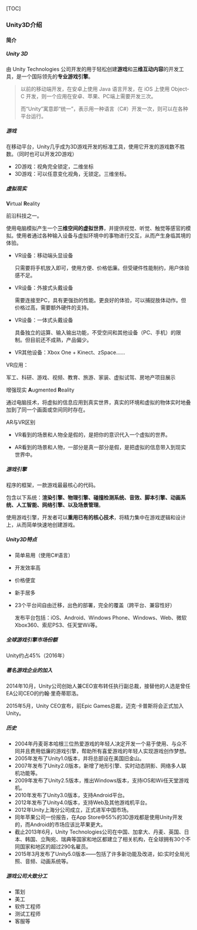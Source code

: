 [TOC]

### Unity3D介绍

#### 简介

##### Unity 3D

由 Unity Technologies 公司开发的用于轻松创建**游戏**和**三维互动内容**的开发工具，是一个国际领先的**专业游戏引擎**。

> 以前的移动端开发，在安卓上使用 Java 语言开发，在 iOS 上使用 Object-C 开发，则一个应用在安卓、苹果、PC端上需要开发三次。
>
> 而“Unity”寓意即“统一”，表示用一种语言（C#）开发一次，则可以在各种平台运行。



##### 游戏

在移动平台，Unity几乎成为3D游戏开发的标准工具，使用它开发的游戏数不胜数。（同时也可以开发2D游戏）

- 2D游戏：视角完全锁定，二维坐标
- 3D游戏：可以任意变化视角，无锁定。三维坐标。



##### 虚拟现实

**V**irtual **R**eality

前沿科技之一。

使用电脑模拟产生一个**三维空间的虚拟世界**，并提供视觉、听觉、触觉等感官的模拟。使用者通过各种输入设备与虚拟环境中的事物进行交互，从而产生身临其境的体验。

- VR设备：移动端头显设备

  只需要将手机放入即可，使用方便、价格低廉。但受硬件性能制约，用户体验感不足。

- VR设备：外接式头戴设备

  需要连接至PC，具有更强劲的性能。更良好的体验，可以捕捉肢体动作。但价格过高，需要额外硬件的支持。

- VR设备：一体式头戴设备

  具备独立的运算、输入输出功能，不受空间和其他设备（PC、手机）的限制。但目前还不成熟，产品偏少。

- VR其他设备：Xbox One + Kinect、zSpace......

VR应用：

军工、科研、游戏、视频、教育、旅游、家装、虚拟试驾、房地产项目展示



增强现实 **A**ugmented **R**eality

通过电脑技术，将虚拟的信息应用到真实世界，真实的环境和虚拟的物体实时地叠加到了同一个画面或空间同时存在。



AR与VR区别

- VR看到的场景和人物全是假的，是把你的意识代入一个虚拟的世界。

- AR看到的场景和人物，一部分是真一部分是假，是把虚拟的信息带入到现实世界中。



##### 游戏引擎

程序的框架，一款游戏最最核心的代码。

包含以下系统：**渲染引擎、物理引擎、碰撞检测系统、音效、脚本引擎、动画系统、人工智能、网络引擎、以及场景管理**。

使用游戏引擎，开发者可以**重用已有的核心技术**，将精力集中在游戏逻辑和设计上，从而简单快速地创建游戏。



##### Unity3D特点

- 简单易用（使用C#语言）

- 开发效率高

- 价格便宜

- 新手居多

- 23个平台间自由迁移，出色的部署，完全的覆盖（跨平台、兼容性好）

  发布平台包括：iOS、Android、Windows Phone、Windows、Web、微软Xbox360、索尼PS3、任天堂Wii等。



##### 全球游戏引擎市场份额

Unity约占45%（2016年）



##### 著名游戏企业的加入

2014年10月，Unity公司创始人兼CEO宣布转任执行副总裁，接替他的人选是曾任EA公司CEO的约翰·里奇蒂耶洛。

2015年5月，Unity CEO宣布，前Epic Games总裁，迈克·卡普斯将会正式加入Unity。



##### 历史

- 2004年丹麦哥本哈根三位热爱游戏的年轻人决定开发一个易于使用、与众不同并且费用低廉的游戏引擎，帮助所有喜爱游戏的年轻人实现游戏创作梦想。
- 2005年发布了Unity1.0版本，并将总部设在美国旧金山。
- 2007年发布了Unity2.0版本，新增了地形引擎、实时动态阴影、网络多人联机功能等。
- 2009年发布了Unity2.5版本，推出Windows版本，支持iOS和Wii任天堂游戏机。
- 2010年发布了Unity3.0版本，支持Android平台。
- 2012年发布了Unity4.0版本，支持Web及其他游戏机平台。
- 2012年Unity上海分公司成立，正式进军中国市场。
- 同年苹果公司一份报告，在App Store中55%的3D游戏都是使用Unity开发的，而Android的市场应该比苹果更大。
- 截止2013年6月，Unity Technologies公司在中国、加拿大、丹麦、英国、日本、韩国、立陶宛、瑞典等国家和地区都建立了相关机构，在全球拥有30个不同国家和地区的超过290名雇员。
- 2015年3月发布了Unity5.0版本——包括了许多新功能及改进，如:实时全局光照、音频、动画系统等。



##### 游戏公司大致分工

- 策划
- 美工
- 软件工程师
- 测试工程师
- 客服等











